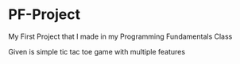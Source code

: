 # PF-Project
My First Project that I made in my Programming Fundamentals Class

Given is simple tic tac toe game with multiple features
